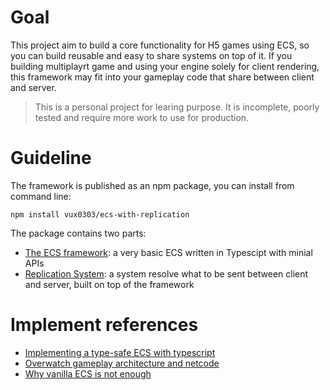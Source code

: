 # Goal
This project aim to build a core functionality for H5 games using ECS, so you can build reusable and easy to share systems on top of it.
If you building multiplayrt game and using your engine solely for client rendering, this framework may fit into your gameplay code that share between client and server. 
> This is a personal project for learing purpose. It is incomplete, poorly tested and require more work to use for production.

# Guideline
The framework is published as an npm package, you can install from command line:

`npm install vux0303/ecs-with-replication`

The package contains two parts:
* [The ECS framework](https://github.com/vux0303/typescript-ECS-framework/wiki/Guideline): a very basic ECS written in Typescipt with minial APIs
* [Replication System](https://github.com/vux0303/typescript-ECS-framework/wiki): a system resolve what to be sent between client and server, built on top of the framework

# Implement references
* [ Implementing a type-safe ECS with typescript](https://dev.t-matix.com/blog/platform/eimplementing-a-type-saf-ecs-with-typescript/)
* [Overwatch gameplay architecture and netcode](http://overwatch%20gameplay%20architecture%20and%20netcode/)
* [Why vanilla ECS is not enough](https://ajmmertens.medium.com/why-vanilla-ecs-is-not-enough-d7ed4e3bebe5)
